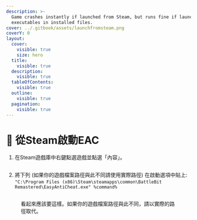```yaml
---
description: >-
  Game crashes instantly if launched from Steam, but runs fine if launched from
  executables in installed files.
cover: ../.gitbook/assets/launchfromsteam.png
coverY: 0
layout:
  cover:
    visible: true
    size: hero
  title:
    visible: true
  description:
    visible: true
  tableOfContents:
    visible: true
  outline:
    visible: true
  pagination:
    visible: true
---
```


# 🔘 從Steam啟動EAC

1. 在Steam遊戲庫中右鍵點選遊戲並點選「內容」。

<figure><img src="../.gitbook/assets/properties.png" alt=""><figcaption></figcaption></figure>

2. 將下列 (如果你的遊戲檔案路徑與此不同請使用實際路徑) 在啟動選項中貼上: \
   `"C:\Program Files (x86)\Steam\steamapps\common\BattleBit Remastered\EasyAntiCheat.exe" %command%`&#x20;

<figure><img src="../.gitbook/assets/launchoptionsfix.png" alt=""><figcaption><p>看起來應該要這樣。如果你的遊戲檔案路徑與此不同，請以實際的路徑取代。</p></figcaption></figure>
